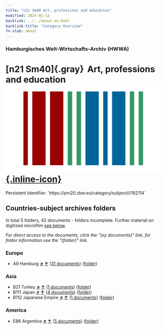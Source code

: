 ```yaml
---
title: "n21 Sm40 Art, professions and education"
modified: 2024-01-13
backlink: ../../about.en.html
backlink-title: "Category Overview"
fn-stub: about
---
```


### Hamburgisches Welt-Wirtschafts-Archiv (HWWA)

# [n21 Sm40]{.gray}&#8201; Art, professions and education &#160; [![Wikidata](/images/Wikidata-logo.svg "Wikidata"){.inline-icon}](http://www.wikidata.org/entity/Q104710966)

<div class="hint">Persistent Identifier: `https://pm20.zbw.eu/category/subject/i/182114`</div>







## Countries-subject archives folders







In total 5 folders, 42 documents - folders incomplete. Further material on digitized microfilm [see below](#filmsections).

_For direct access to the documents, click the "(xy documents)" link, for folder information use the "(folder)" link._



### Europe

- A9 Hamburg [**&nearr;**](../../../geo/i/140905/about.en.html "Hamburg (all folders)") [**&uarr;**](../../../geo/about.en.html#A9 "Country category system") (<a href="https://pm20.zbw.eu/iiifview/folder/sh/140905,182114" title="about: Hamburg : Art, professions and education" target="_blank">31 documents</a>) ([folder](../../../../folder/sh/1409xx/140905/1821xx/182114/about.en.html))

### Asia

- B21 Turkey [**&nearr;**](../../../geo/i/141111/about.en.html "Turkey (all folders)") [**&uarr;**](../../../geo/about.en.html#B21 "Country category system") (<a href="https://pm20.zbw.eu/iiifview/folder/sh/141111,182114" title="about: Turkey : Art, professions and education" target="_blank">1 documents</a>) ([folder](../../../../folder/sh/1411xx/141111/1821xx/182114/about.en.html))
- B111 Japan [**&nearr;**](../../../geo/i/141272/about.en.html "Japan (all folders)") [**&uarr;**](../../../geo/about.en.html#B111 "Country category system") (<a href="https://pm20.zbw.eu/iiifview/folder/sh/141272,182114" title="about: Japan : Art, professions and education" target="_blank">4 documents</a>) ([folder](../../../../folder/sh/1412xx/141272/1821xx/182114/about.en.html))
- B112 Japanese Empire [**&nearr;**](../../../geo/i/141273/about.en.html "Japanese Empire (all folders)") [**&uarr;**](../../../geo/about.en.html#B112 "Country category system") (<a href="https://pm20.zbw.eu/iiifview/folder/sh/141273,182114" title="about: Japanese Empire : Art, professions and education" target="_blank">1 documents</a>) ([folder](../../../../folder/sh/1412xx/141273/1821xx/182114/about.en.html))

### America

- E86 Argentina [**&nearr;**](../../../geo/i/141692/about.en.html "Argentina (all folders)") [**&uarr;**](../../../geo/about.en.html#E86 "Country category system") (<a href="https://pm20.zbw.eu/iiifview/folder/sh/141692,182114" title="about: Argentina : Art, professions and education" target="_blank">5 documents</a>) ([folder](../../../../folder/sh/1416xx/141692/1821xx/182114/about.en.html))



<a id="filmsections" />













